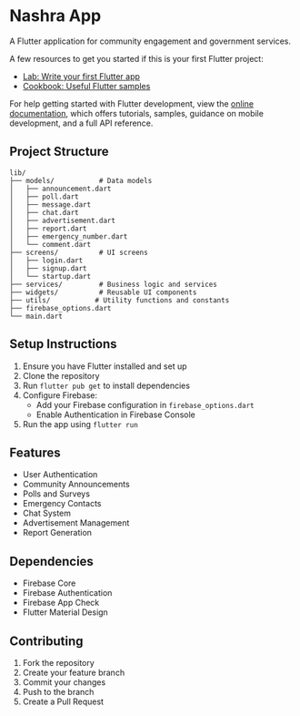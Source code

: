 # Nashra App

A Flutter application for community engagement and government services.

A few resources to get you started if this is your first Flutter project:
- [Lab: Write your first Flutter app](https://docs.flutter.dev/get-started/codelab)
- [Cookbook: Useful Flutter samples](https://docs.flutter.dev/cookbook)

For help getting started with Flutter development, view the
[online documentation](https://docs.flutter.dev/), which offers tutorials,
samples, guidance on mobile development, and a full API reference.
## Project Structure

```
lib/
├── models/           # Data models
│   ├── announcement.dart
│   ├── poll.dart
│   ├── message.dart
│   ├── chat.dart
│   ├── advertisement.dart
│   ├── report.dart
│   ├── emergency_number.dart
│   └── comment.dart
├── screens/          # UI screens
│   ├── login.dart
│   ├── signup.dart
│   └── startup.dart
├── services/         # Business logic and services
├── widgets/          # Reusable UI components
├── utils/           # Utility functions and constants
├── firebase_options.dart
└── main.dart
```

## Setup Instructions

1. Ensure you have Flutter installed and set up
2. Clone the repository
3. Run `flutter pub get` to install dependencies
4. Configure Firebase:
   - Add your Firebase configuration in `firebase_options.dart`
   - Enable Authentication in Firebase Console
5. Run the app using `flutter run`

## Features

- User Authentication
- Community Announcements
- Polls and Surveys
- Emergency Contacts
- Chat System
- Advertisement Management
- Report Generation

## Dependencies

- Firebase Core
- Firebase Authentication
- Firebase App Check
- Flutter Material Design

## Contributing

1. Fork the repository
2. Create your feature branch
3. Commit your changes
4. Push to the branch
5. Create a Pull Request
